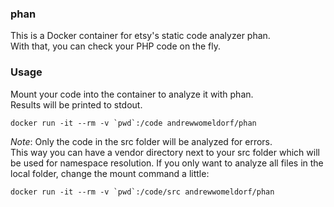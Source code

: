 ### phan

This is a Docker container for etsy's static code analyzer phan.  
With that, you can check your PHP code on the fly.

### Usage

Mount your code into the container to analyze it with phan.  
Results will be printed to stdout.

    docker run -it --rm -v `pwd`:/code andrewwomeldorf/phan

*Note*: Only the code in the src folder will be analyzed for errors.  
This way you can have a vendor directory next to your src folder which will be used for
namespace resolution. If you only want to analyze all files in the local folder,
change the mount command a little:

    docker run -it --rm -v `pwd`:/code/src andrewwomeldorf/phan
